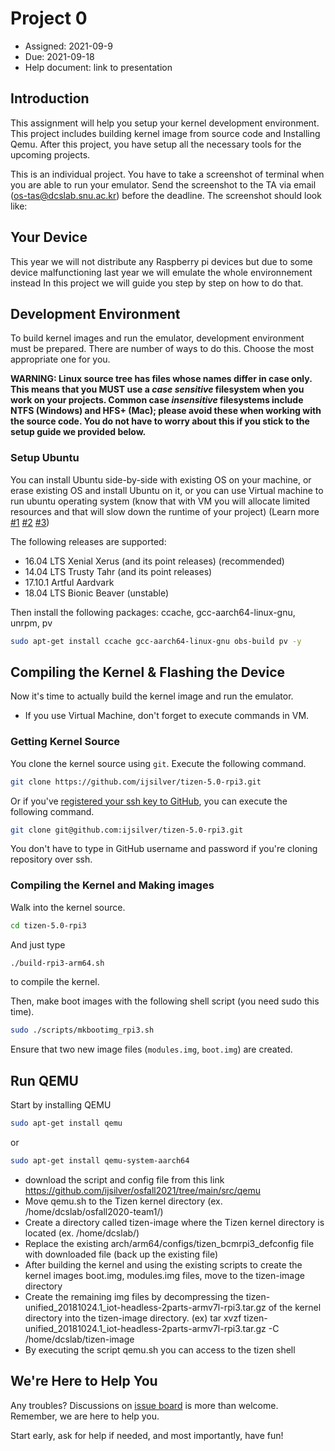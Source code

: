 # Project 0
* Assigned: 2021-09-9
* Due: 2021-09-18
* Help document: link to presentation 

## Introduction
This assignment will help you setup your kernel development environment. This project includes building kernel image from source code and Installing Qemu. After this project, you have setup all the necessary tools for the upcoming projects.

This is an individual project. You have to take a screenshot of terminal when you are able to run your emulator. Send the screenshot to the TA via email ([os-tas@dcslab.snu.ac.kr](mailto:os-tas%40dcslab.snu.ac.kr)) before the deadline.
The screenshot should look like:


## Your Device

This year we will not distribute any  Raspberry pi devices but due to some device malfunctioning last year we will emulate the whole environnement instead
In this project we will guide you step by step on how to do that.

## Development Environment

To build kernel images and run the emulator, development environment must be prepared. There are number of ways to do this. Choose the most appropriate one for you.

**WARNING: Linux source tree has files whose names differ in case only. This means that you MUST use a _case sensitive_ filesystem when you work on your projects. Common case _insensitive_ filesystems include NTFS (Windows) and HFS+ (Mac); please avoid these when working with the source code. You do not have to worry about this if you stick to the setup guide we provided below.**

### Setup Ubuntu

You can install Ubuntu side-by-side with existing OS on your machine, or erase existing OS and install Ubuntu on it, or you can use Virtual machine to run ubuntu operating system (know that with VM you will allocate limited resources and that will slow down the runtime of your project) (Learn more [#1](https://help.ubuntu.com/lts/installation-guide/amd64/index.html) [#2](https://help.ubuntu.com/community/WindowsDualBoot) [#3](https://help.ubuntu.com/community/WindowsDualBoot))

The following releases are supported:
* 16.04 LTS Xenial Xerus (and its point releases) (recommended)
* 14.04 LTS Trusty Tahr (and its point releases)
* 17.10.1 Artful Aardvark
* 18.04 LTS Bionic Beaver (unstable)

Then install the following packages: ccache, gcc-aarch64-linux-gnu, unrpm, pv
```bash
sudo apt-get install ccache gcc-aarch64-linux-gnu obs-build pv -y
```

## Compiling the Kernel & Flashing the Device

Now it's time to actually build the kernel image and run the emulator.

* If you use Virtual Machine, don't forget to execute commands in VM.

### Getting Kernel Source

You clone the kernel source using `git`. Execute the following command.
```bash
git clone https://github.com/ijsilver/tizen-5.0-rpi3.git
```

Or if you've [registered your ssh key to GitHub](https://help.github.com/articles/connecting-to-github-with-ssh/), you can execute the following command.
```bash
git clone git@github.com:ijsilver/tizen-5.0-rpi3.git
```

You don't have to type in GitHub username and password if you're cloning repository over ssh.

### Compiling the Kernel and Making images

Walk into the kernel source.
```bash
cd tizen-5.0-rpi3
```

And just type
```bash
./build-rpi3-arm64.sh
```
to compile the kernel.

Then, make boot images with the following shell script (you need sudo this time).
```bash
sudo ./scripts/mkbootimg_rpi3.sh
```
Ensure that two new image files (`modules.img`, `boot.img`) are created.

## Run QEMU

Start by installing QEMU
```bash
sudo apt-get install qemu
```
or 
```bash
sudo apt-get install qemu-system-aarch64
```
* download the script and config file from this link
https://github.com/ijsilver/osfall2021/tree/main/src/qemu
* Move qemu.sh to the Tizen kernel directory (ex. /home/dcslab/osfall2020-team1/)
* Create a directory called tizen-image where the Tizen kernel directory is located (ex. /home/dcslab/)
* Replace the existing arch/arm64/configs/tizen_bcmrpi3_defconfig file with downloaded file (back up the existing file)
* After building the kernel and using the existing scripts to create the kernel images boot.img, modules.img files, move to the tizen-image directory
* Create the remaining img files by decompressing the tizen-unified_20181024.1_iot-headless-2parts-armv7l-rpi3.tar.gz of the kernel directory into the tizen-image directory.
(ex) tar xvzf tizen-unified_20181024.1_iot-headless-2parts-armv7l-rpi3.tar.gz -C /home/dcslab/tizen-image
* By executing the script qemu.sh you can access to the tizen shell 



## We're Here to Help You

Any troubles? Discussions on [issue board](https://github.com/ijsilver/osfall2021/issues) is more than welcome. Remember, we are here to help you.

Start early, ask for help if needed, and most importantly, have fun!
